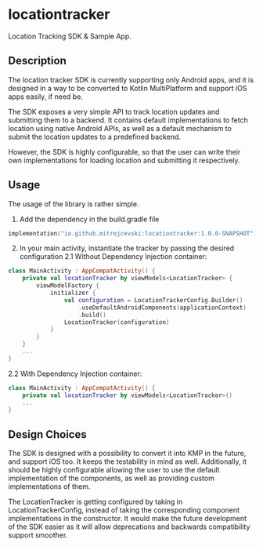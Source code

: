 # locationtracker
Location Tracking SDK &amp; Sample App.
## Description
The location tracker SDK is currently supporting only Android apps, and it is designed in a way to
be converted to Kotlin MultiPlatform and support iOS apps easily, if need be.

The SDK exposes a very simple API to track location updates and submitting them to a backend.
It contains default implementations to fetch location using native Android APIs, as well as a
default mechanism to submit the location updates to a predefined backend.

However, the SDK is highly configurable, so that the user can write their own implementations for
loading location and submitting it respectively.

## Usage
The usage of the library is rather simple.
1. Add the dependency in the build.gradle file
```kotlin
implementation("io.github.mitrejcevski:locationtracker:1.0.0-SNAPSHOT")
```
2. In your main activity, instantiate the tracker by passing the desired configuration
   2.1 Without Dependency Injection container:
```kotlin
class MainActivity : AppCompatActivity() {
    private val locationTracker by viewModels<LocationTracker> {
        viewModelFactory {
            initializer {
                val configuration = LocationTrackerConfig.Builder()
                    .useDefaultAndroidComponents(applicationContext)
                    .build()
                LocationTracker(configuration)
            }
        }
    }
    ...
}
```
2.2 With Dependency Injection container:
```kotlin
class MainActivity : AppCompatActivity() {
    private val locationTracker by viewModels<LocationTracker>()
    ...
}
```

## Design Choices
The SDK is designed with a possibility to convert it into KMP in the future, and support iOS too. It keeps the testability in mind as well. Additionally, it should be highly configurable allowing the user to use the default implementation of the components, as well as providing custom implementations of them.

The LocationTracker is getting configured by taking in LocationTrackerConfig, instead of taking the corresponding component implementations in the constructor. It would make the future development of the SDK easier as it will allow deprecations and backwards compatibility support smoother.
